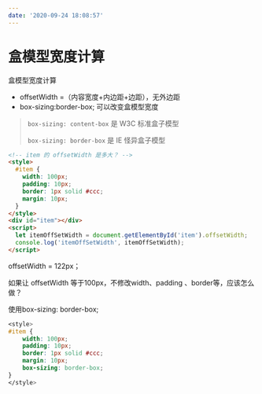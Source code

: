 ```yaml
---
date: '2020-09-24 18:08:57'
---
```


# 盒模型宽度计算

盒模型宽度计算

- offsetWidth =（内容宽度+内边距+边距），无外边距
- box-sizing:border-box; 可以改变盒模型宽度

> `box-sizing: content-box` 是 W3C 标准盒子模型
>
> `box-sizing: border-box` 是 IE 怪异盒子模型

```html
<!-- item 的 offsetWidth 是多大？ -->
<style>
  #item {
    width: 100px;
    padding: 10px;
    border: 1px solid #ccc;
    margin: 10px;
  }
</style>
<div id="item"></div>
<script>
  let itemOffSetWidth = document.getElementById('item').offsetWidth;
  console.log('itemOffSetWidth', itemOffSetWidth);
</script>
```

offsetWidth = 122px；

如果让 offsetWidth 等于100px，不修改width、padding 、border等，应该怎么做？

使用box-sizing: border-box;

```css
<style>
#item {
    width: 100px;
    padding: 10px;
    border: 1px solid #ccc;
    margin: 10px;
    box-sizing: border-box;
}
</style>
```
